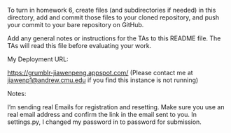 
To turn in homework 6, create files (and subdirectories if needed) in
this directory, add and commit those files to your cloned repository,
and push your commit to your bare repository on GitHub.

Add any general notes or instructions for the TAs to this README file.
The TAs will read this file before evaluating your work.

My Deployment URL:

https://grumblr-jiawenpeng.appspot.com/
(Please contact me at jiawenp1@andrew.cmu.edu if you find this instance is not running)

Notes:

I’m sending real Emails for registration and resetting. Make sure you  use an real email address and confirm the link in the email sent to you.
In settings.py, I changed my  password in to password for submission.




